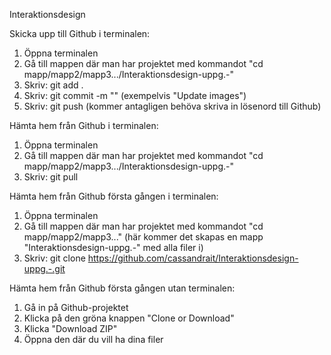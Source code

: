 Interaktionsdesign

Skicka upp till Github i terminalen:
1. Öppna terminalen
2. Gå till mappen där man har projektet med kommandot "cd
   mapp/mapp2/mapp3.../Interaktionsdesign-uppg.-"
3. Skriv: git add .
4. Skriv: git commit -m "<meddelande>" (exempelvis "Update images")
5. Skriv: git push (kommer antagligen behöva skriva in lösenord till Github)

Hämta hem från Github i terminalen:
1. Öppna terminalen
2. Gå till mappen där man har projektet med kommandot "cd
   mapp/mapp2/mapp3.../Interaktionsdesign-uppg.-"
3. Skriv: git pull

Hämta hem från Github första gången i terminalen:
1. Öppna terminalen
2. Gå till mappen där man har projektet med kommandot "cd
   mapp/mapp2/mapp3..." (här kommer det skapas en mapp
   "Interaktionsdesign-uppg.-" med alla filer i)
3. Skriv: git clone https://github.com/cassandrait/Interaktionsdesign-uppg.-.git

Hämta hem från Github första gången utan terminalen:
1. Gå in på Github-projektet
2. Klicka på den gröna knappen "Clone or Download"
3. Klicka "Download ZIP"
4. Öppna den där du vill ha dina filer
